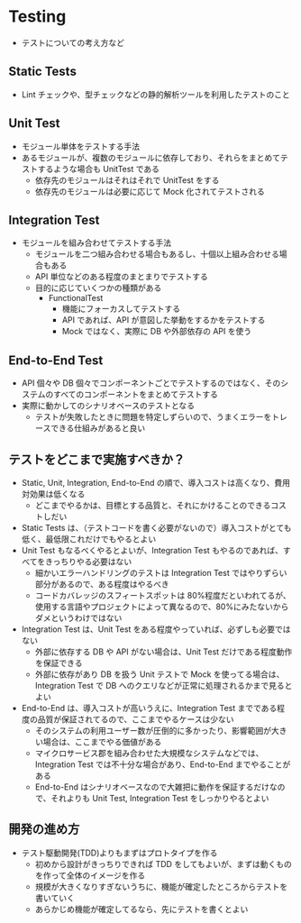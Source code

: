 # Testing

- テストについての考え方など

## Static Tests

- Lint チェックや、型チェックなどの静的解析ツールを利用したテストのこと

## Unit Test

- モジュール単体をテストする手法
- あるモジュールが、複数のモジュールに依存しており、それらをまとめてテストするような場合も UnitTest である
  - 依存先のモジュールはそれはそれで UnitTest をする
  - 依存先のモジュールは必要に応じて Mock 化されてテストされる

## Integration Test

- モジュールを組み合わせてテストする手法
  - モジュールを二つ組み合わせる場合もあるし、十個以上組み合わせる場合もある
  - API 単位などのある程度のまとまりでテストする
  - 目的に応じていくつかの種類がある
    - FunctionalTest
      - 機能にフォーカスしてテストする
      - API であれば、API が意図した挙動をするかをテストする
      - Mock ではなく、実際に DB や外部依存の API を使う

## End-to-End Test

- API 個々や DB 個々でコンポーネントごとでテストするのではなく、そのシステムのすべてのコンポーネントをまとめてテストする
- 実際に動かしてのシナリオベースのテストとなる
  - テストが失敗したときに問題を特定しずらいので、うまくエラーをトレースできる仕組みがあると良い

## テストをどこまで実施すべきか？

- Static, Unit, Integration, End-to-End の順で、導入コストは高くなり、費用対効果は低くなる
  - どこまでやるかは、目標とする品質と、それにかけることのできるコストしだい
- Static Tests は、（テストコードを書く必要がないので）導入コストがとても低く、最低限これだけでもやるとよい
- Unit Test もなるべくやるとよいが、Integration Test もやるのであれば、すべてをきっちりやる必要はない
  - 細かいエラーハンドリングのテストは Integration Test ではやりずらい部分があるので、ある程度はやるべき
  - コードカバレッジのスフィートスポットは 80%程度だといわれてるが、使用する言語やプロジェクトによって異なるので、80%にみたないからダメというわけではない
- Integration Test は、Unit Test をある程度やっていれば、必ずしも必要ではない
  - 外部に依存する DB や API がない場合は、Unit Test だけである程度動作を保証できる
  - 外部に依存があり DB を扱う Unit テストで Mock を使ってる場合は、Integration Test で DB へのクエリなどが正常に処理されるかまで見るとよい
- End-to-End は、導入コストが高いうえに、Integration Test までである程度の品質が保証されてるので、ここまでやるケースは少ない
  - そのシステムの利用ユーザー数が圧倒的に多かったり、影響範囲が大きい場合は、ここまでやる価値がある
  - マイクロサービス郡を組み合わせた大規模なシステムなどでは、Integration Test では不十分な場合があり、End-to-End までやることがある
  - End-to-End はシナリオベースなので大雑把に動作を保証するだけなので、それよりも Unit Test, Integration Test をしっかりやるとよい

## 開発の進め方

- テスト駆動開発(TDD)よりもまずはプロトタイプを作る
  - 初めから設計がきっちりできれば TDD をしてもよいが、まずは動くものを作って全体のイメージを作る
  - 規模が大きくなりすぎないうちに、機能が確定したところからテストを書いていく
  - あらかじめ機能が確定してるなら、先にテストを書くとよい
